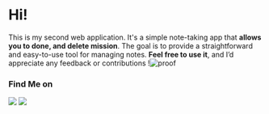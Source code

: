 # Hi! 
This is my second web application. It's a simple note-taking app that **allows you to done, and delete mission**. 
The goal is to provide a straightforward and easy-to-use tool for managing notes.
**Feel free to use it**, and I’d appreciate any feedback or contributions
!![proof](https://github.com/user-attachments/assets/bd6b79a2-3c71-4cfe-8097-b8bbe668e068)

### Find Me on
  <a href="https://linktr.ee/Mass4cre_P0int" target="_blank"><img src="https://img.shields.io/badge/Socials-grey?style=for-the-badge&logo=linktree"></a>
  <a href="https://github.com/ruaorj" target="_blank"><img src="https://img.shields.io/badge/Github-blue?style=for-the-badge&logo=github"></a>
